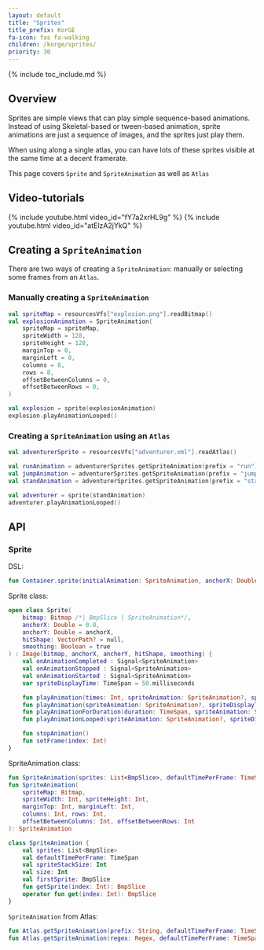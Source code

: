 ```yaml
---
layout: default
title: "Sprites"
title_prefix: KorGE
fa-icon: fas fa-walking
children: /korge/sprites/
priority: 30
---
```


{% include toc_include.md %}

## Overview

Sprites are simple views that can play simple sequence-based animations.
Instead of using Skeletal-based or tween-based animation,
sprite animations are just a sequence of images, and the sprites
just play them.

When using along a single atlas, you can have lots of these sprites visible
at the same time at a decent framerate.

This page covers `Sprite` and `SpriteAnimation` as well as `Atlas`

## Video-tutorials

{% include youtube.html video_id="fY7a2xrHL9g" %}
{% include youtube.html video_id="atElzA2jYkQ" %}

## Creating a `SpriteAnimation`

There are two ways of creating a `SpriteAnimation`:
manually or selecting some frames from an `Atlas`.

### Manually creating a `SpriteAnimation`

```kotlin
val spriteMap = resourcesVfs["explosion.png"].readBitmap()
val explosionAnimation = SpriteAnimation(
    spriteMap = spriteMap,
    spriteWidth = 128,
    spriteHeight = 128,
    marginTop = 0,
    marginLeft = 0,
    columns = 8,
    rows = 8,
    offsetBetweenColumns = 0,  
    offsetBetweenRows = 0,  
)

val explosion = sprite(explosionAnimation)
explosion.playAnimationLooped()
```

### Creating a `SpriteAnimation` using an `Atlas`

```kotlin
val adventurerSprite = resourcesVfs["adventurer.xml"].readAtlas()

val runAnimation = adventurerSprites.getSpriteAnimation(prefix = "run")
val jumpAnimation = adventurerSprites.getSpriteAnimation(prefix = "jump")
val standAnimation = adventurerSprites.getSpriteAnimation(prefix = "stand")

val adventurer = sprite(standAnimation)
adventurer.playAnimationLooped()
```

## API

### Sprite

DSL:

```kotlin
fun Container.sprite(initialAnimation: SpriteAnimation, anchorX: Double , anchorY: Double)
```

Sprite class:

```kotlin
open class Sprite(
    bitmap: Bitmap /*| BmpSlice | SpriteAnimation*/,
    anchorX: Double = 0.0,
    anchorY: Double = anchorX,
    hitShape: VectorPath? = null,
    smoothing: Boolean = true
) : Image(bitmap, anchorX, anchorY, hitShape, smoothing) {
    val onAnimationCompleted : Signal<SpriteAnimation>
    val onAnimationStopped : Signal<SpriteAnimation>
    val onAnimationStarted : Signal<SpriteAnimation>
    var spriteDisplayTime: TimeSpan = 50.milliseconds

    fun playAnimation(times: Int, spriteAnimation: SpriteAnimation?, spriteDisplayTime: TimeSpan, startFrame: Int, reversed: Boolean)
    fun playAnimation(spriteAnimation: SpriteAnimation?, spriteDisplayTime: TimeSpan, startFrame: Int, reversed: Boolean)
    fun playAnimationForDuration(duration: TimeSpan, spriteAnimation: SpriteAnimation?, spriteDisplayTime: TimeSpan, startFrame: Int, reversed: Boolean)
    fun playAnimationLooped(spriteAnimation: SpriteAnimation?, spriteDisplayTime: TimeSpan, startFrame: Int, reversed: Boolean)

    fun stopAnimation()
    fun setFrame(index: Int)
}
```

SpriteAnimation class:

```kotlin
fun SpriteAnimation(sprites: List<BmpSlice>, defaultTimePerFrame: TimeSpan): SpriteAnimation
fun SpriteAnimation(
    spriteMap: Bitmap,
    spriteWidth: Int, spriteHeight: Int,
    marginTop: Int, marginLeft: Int,
    columns: Int, rows: Int,
    offsetBetweenColumns: Int, offsetBetweenRows: Int
): SpriteAnimation

class SpriteAnimation {
    val sprites: List<BmpSlice>
    val defaultTimePerFrame: TimeSpan
    val spriteStackSize: Int
    val size: Int
    val firstSprite: BmpSlice
    fun getSprite(index: Int): BmpSlice
    operator fun get(index: Int): BmpSlice
}
```

`SpriteAnimation` from Atlas:

```kotlin
fun Atlas.getSpriteAnimation(prefix: String, defaultTimePerFrame: TimeSpan): SpriteAnimation
fun Atlas.getSpriteAnimation(regex: Regex, defaultTimePerFrame: TimeSpan): SpriteAnimation
```
